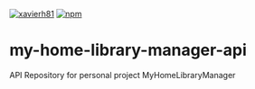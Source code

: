 [![xavierh81](https://circleci.com/gh/xavierh81/my-home-library-manager-api.svg?style=svg&circle-token=95696b56192f977dad8dbb6e2b5a1dbb53e3990a)](https://app.circleci.com/pipelines/github/xavierh81/my-home-library-manager-api)
[![npm](https://img.shields.io/npm/v/@adyen/adyen-web.svg)](http://npm.im/@adyen/adyen-web)
# my-home-library-manager-api
API Repository for personal project MyHomeLibraryManager
